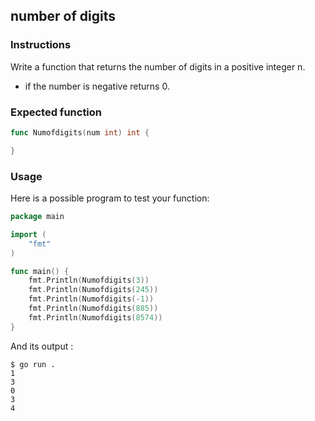 ## number of digits

### Instructions

Write a function that returns the number of digits in a positive integer n.
- if the number is negative returns 0.

### Expected function

```go
func Numofdigits(num int) int {

}
```

### Usage

Here is a possible program to test your function:

```go
package main

import (
	"fmt"
)

func main() {
	fmt.Println(Numofdigits(3))
	fmt.Println(Numofdigits(245))
	fmt.Println(Numofdigits(-1))
	fmt.Println(Numofdigits(885))
	fmt.Println(Numofdigits(8574))
}
```

And its output :

```console
$ go run .
1
3
0
3
4
